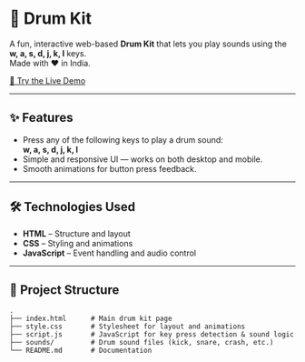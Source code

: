 # 🥁 Drum Kit  

A fun, interactive web-based **Drum Kit** that lets you play sounds using the **w, a, s, d, j, k, l** keys.  
Made with ❤ in India.  

[🎵 Try the Live Demo](https://your-live-demo-link-here)  

---

## ✨ Features  
- Press any of the following keys to play a drum sound:  
  **w, a, s, d, j, k, l**  
- Simple and responsive UI — works on both desktop and mobile.  
- Smooth animations for button press feedback.  

---

## 🛠️ Technologies Used  
- **HTML** – Structure and layout  
- **CSS** – Styling and animations  
- **JavaScript** – Event handling and audio control  

---

## 📂 Project Structure  

```text
.
├── index.html      # Main drum kit page
├── style.css       # Stylesheet for layout and animations
├── script.js       # JavaScript for key press detection & sound logic
├── sounds/         # Drum sound files (kick, snare, crash, etc.)
└── README.md       # Documentation
